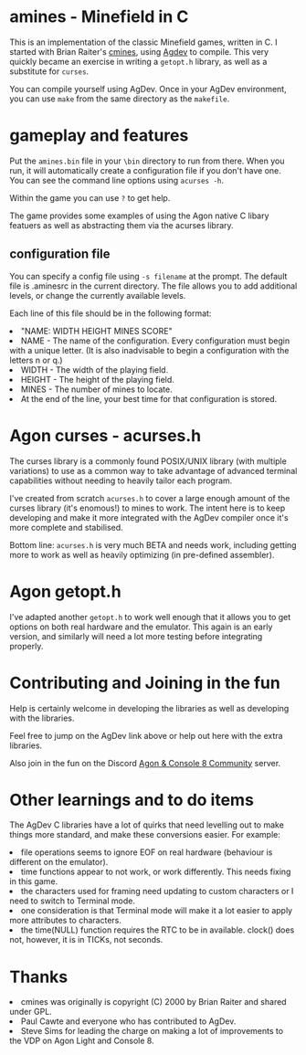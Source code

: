 # amines - Minefield in C
This is an implementation of the classic Minefield games, written in C. I started with Brian Raiter's [cmines](https://github.com/BR903/cgames), using [Agdev](https://github.com/pcawte/AgDev) to compile. This very quickly became an exercise in writing a `getopt.h` library, as well as a substitute for `curses`.

You can compile yourself using AgDev. Once in your AgDev environment, you can use `make` from the same directory as the `makefile`.

# gameplay and features
Put the `amines.bin` file in your `\bin` directory to run from there. When you run, it will automatically create a configuration file if you don't have one. You can see the command line options using `acurses -h`.

Within the game you can use `?` to get help.

The game provides some examples of using the Agon native C libary featuers as well as abstracting them via the acurses library.

## configuration file
You can specify a config file using `-s filename` at the prompt. The default file is .aminesrc in the current directory. The file allows you to add additional levels, or change the currently available levels.

Each line of this file should be in the following format:
<li> "NAME: WIDTH HEIGHT MINES SCORE"
<li> NAME -
The name of the configuration. Every configuration must begin with a unique letter. (It is also inadvisable to begin a configuration with the letters n or q.)
<li> WIDTH - The width of the playing field.
<li> HEIGHT - The height of the playing field.
<li> MINES - The number of mines to locate.
<li> At the end of the line, your best time for that configuration is stored.

# Agon curses - acurses.h
The curses library is a commonly found POSIX/UNIX library (with multiple variations) to use as a common way to take advantage of advanced terminal capabilities without needing to heavily tailor each program.

I've created from scratch `acurses.h` to cover a large enough amount of the curses library (it's enomous!) to mines to work. The intent here is to keep developing and make it more integrated with the AgDev compiler once it's more complete and stabilised.

Bottom line: `acurses.h` is very much BETA and needs work, including getting more to work as well as heavily optimizing (in pre-defined assembler).

# Agon getopt.h
I've adapted another `getopt.h` to work well enough that it allows you to get options on both real hardware and the emulator. This again is an early version, and similarly will need a lot more testing before integrating properly.

# Contributing and Joining in the fun
Help is certainly welcome in developing the libraries as well as developing with the libraries.

Feel free to jump on the AgDev link above or help out here with the extra libraries.

Also join in the fun on the Discord [Agon & Console 8 Community](https://discord.gg/2EqfBmWUyz) server.

# Other learnings and to do items
The AgDev C libraries have a lot of quirks that need levelling out to make things more standard, and make these conversions easier. For example:
<li> file operations seems to ignore EOF on real hardware (behaviour is different on the emulator).
<li> time functions appear to not work, or work differently. This needs fixing in this game.
<li> the characters used for framing need updating to custom characters or I need to switch to Terminal mode.
<li> one consideration is that Terminal mode will make it a lot easier to apply more attributes to characters.
<li> the time(NULL) function requires the RTC to be in available. clock() does not, however, it is in TICKs, not seconds.

# Thanks
<li>cmines was originally is copyright (C) 2000 by Brian Raiter <breadbox@muppetlabs.com> and shared under GPL.
<li>Paul Cawte and everyone who has contributed to AgDev.
<li>Steve Sims for leading the charge on making a lot of improvements to the VDP on Agon Light and Console 8.
